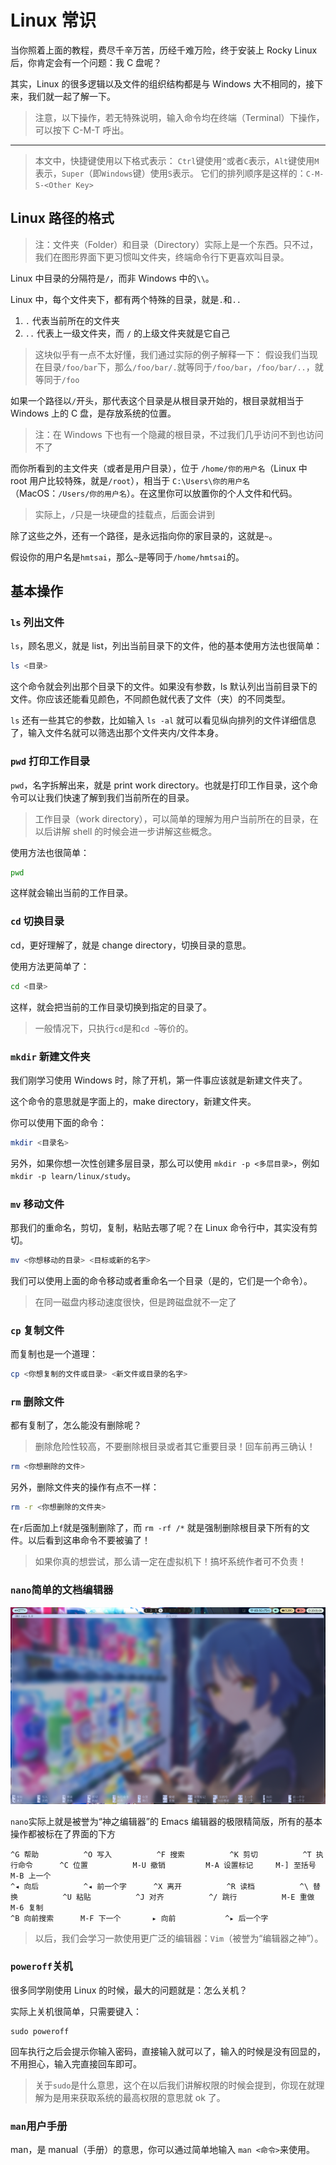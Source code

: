 # Linux 常识

当你照着上面的教程，费尽千辛万苦，历经千难万险，终于安装上 Rocky Linux 后，你肯定会有一个问题：我 C 盘呢？

其实，Linux 的很多逻辑以及文件的组织结构都是与 Windows 大不相同的，接下来，我们就一起了解一下。

> 注意，以下操作，若无特殊说明，输入命令均在终端（Terminal）下操作，可以按下 C-M-T 呼出。
---
> 本文中，快捷键使用以下格式表示：
> `Ctrl`键使用`^`或者`C`表示，`Alt`键使用`M`表示，`Super`（即`Windows`键）使用`S`表示。
> 它们的排列顺序是这样的：`C-M-S-<Other Key>`

## Linux 路径的格式

> 注：文件夹（Folder）和目录（Directory）实际上是一个东西。只不过，我们在图形界面下更习惯叫文件夹，终端命令行下更喜欢叫目录。

Linux 中目录的分隔符是`/`，而非 Windows 中的`\\`。

Linux 中，每个文件夹下，都有两个特殊的目录，就是`.`和`..`

1. `.` 代表当前所在的文件夹
2. `..` 代表上一级文件夹，而 `/` 的上级文件夹就是它自己

> 这块似乎有一点不太好懂，我们通过实际的例子解释一下：
> 假设我们当现在目录`/foo/bar`下，那么`/foo/bar/.`就等同于`/foo/bar`，`/foo/bar/..`，就等同于`/foo`

如果一个路径以`/`开头，那代表这个目录是从根目录开始的，根目录就相当于 Windows 上的 C 盘，是存放系统的位置。

> 注：在 Windows 下也有一个隐藏的根目录，不过我们几乎访问不到也访问不了

而你所看到的主文件夹（或者是用户目录），位于 `/home/你的用户名`（Linux 中 root 用户比较特殊，就是`/root`），相当于 `C:\Users\你的用户名`（MacOS：`/Users/你的用户名`）。在这里你可以放置你的个人文件和代码。

> 实际上，`/`只是一块硬盘的挂载点，后面会讲到

除了这些之外，还有一个路径，是永远指向你的家目录的，这就是`~`。

假设你的用户名是`hmtsai`，那么`~`是等同于`/home/hmtsai`的。

## 基本操作

### `ls` 列出文件

`ls`，顾名思义，就是 list，列出当前目录下的文件，他的基本使用方法也很简单：

```bash
ls <目录>
```

这个命令就会列出那个目录下的文件。如果没有参数，ls 默认列出当前目录下的文件。你应该还能看见颜色，不同颜色就代表了文件（夹）的不同类型。

`ls` 还有一些其它的参数，比如输入 `ls -al` 就可以看见纵向排列的文件详细信息了，输入文件名就可以筛选出那个文件夹内/文件本身。

### `pwd` 打印工作目录

`pwd`，名字拆解出来，就是 print work directory。也就是打印工作目录，这个命令可以让我们快速了解到我们当前所在的目录。

> 工作目录（work directory），可以简单的理解为用户当前所在的目录，在以后讲解 shell 的时候会进一步讲解这些概念。

使用方法也很简单：

```bash
pwd
```

这样就会输出当前的工作目录。

### `cd` 切换目录

cd，更好理解了，就是 change directory，切换目录的意思。

使用方法更简单了：

```bash
cd <目录>
```

这样，就会把当前的工作目录切换到指定的目录了。

> 一般情况下，只执行`cd`是和`cd ~`等价的。

### `mkdir` 新建文件夹

我们刚学习使用 Windows 时，除了开机，第一件事应该就是新建文件夹了。

这个命令的意思就是字面上的，make directory，新建文件夹。

你可以使用下面的命令：

```bash
mkdir <目录名>
```

另外，如果你想一次性创建多层目录，那么可以使用 `mkdir -p <多层目录>`，例如 `mkdir -p learn/linux/study`。

### `mv` 移动文件

那我们的重命名，剪切，复制，粘贴去哪了呢？在 Linux 命令行中，其实没有剪切。

```bash
mv <你想移动的目录> <目标或新的名字>
```

我们可以使用上面的命令移动或者重命名一个目录（是的，它们是一个命令）。

> 在同一磁盘内移动速度很快，但是跨磁盘就不一定了

### `cp` 复制文件

而复制也是一个道理：

```bash
cp <你想复制的文件或目录> <新文件或目录的名字>
```

### `rm` 删除文件

都有复制了，怎么能没有删除呢？

> 删除危险性较高，不要删除根目录或者其它重要目录！回车前再三确认！

```bash
rm <你想删除的文件>
```

另外，删除文件夹的操作有点不一样：

```bash
rm -r <你想删除的文件夹>
```

在`r`后面加上`f`就是强制删除了，而 `rm -rf /*` 就是强制删除根目录下所有的文件。以后看到这串命令不要被骗了！

> 如果你真的想尝试，那么请一定在虚拟机下！搞坏系统作者可不负责！

### `nano`简单的文档编辑器

![Nano 的界面](./assets/2.5.1.png)

`nano`实际上就是被誉为“神之编辑器”的 Emacs 编辑器的极限精简版，所有的基本操作都被标在了界面的下方

```text
^G 帮助          ^O 写入          ^F 搜索          ^K 剪切          ^T 执行命令      ^C 位置          M-U 撤销         M-A 设置标记     M-] 至括号       M-B 上一个      
^◂ 向后          ^◂ 前一个字      ^X 离开          ^R 读档          ^\ 替换          ^U 粘贴          ^J 对齐          ^/ 跳行          M-E 重做         M-6 复制         
^B 向前搜索      M-F 下一个       ▸ 向前           ^▸ 后一个字
```

> 以后，我们会学习一款使用更广泛的编辑器：`Vim`（被誉为“编辑器之神”）。

### `poweroff`关机

很多同学刚使用 Linux 的时候，最大的问题就是：怎么关机？

实际上关机很简单，只需要键入：

```shell
sudo poweroff
```

回车执行之后会提示你输入密码，直接输入就可以了，输入的时候是没有回显的，不用担心，输入完直接回车即可。

> 关于`sudo`是什么意思，这个在以后我们讲解权限的时候会提到，你现在就理解为是用来获取系统的最高权限的意思就 ok 了。

### `man`用户手册

man，是 manual（手册）的意思，你可以通过简单地输入 `man <命令>`来使用。
